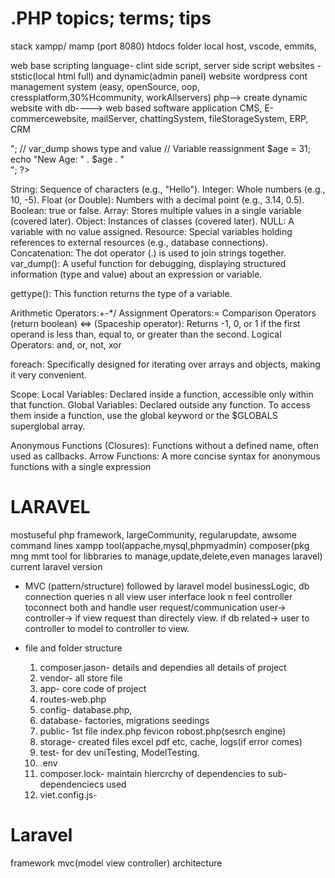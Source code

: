 # .PHP topics; terms; tips
stack xampp/ mamp (port 8080)
htdocs folder
local host, 
vscode, emmits, 

 
web base scripting language- clint side script, server side script
websites - ststic(local html full) and dynamic(admin panel) website
wordpress cont management system
(easy, openSource, oop, cressplatform,30%Hcommunity, workAllservers) php--> create dynamic website with db----> web based software application
CMS, E-commercewebsite, mailServer, chattingSystem, fileStorageSystem, ERP, CRM

<?php
    $name = "Alice"; // String variable
    $age = 30; // Integer variable
    $price = 19.99; // Float/Double variable
    $is_active = true; // Boolean variable (true or false)
    $null_value = null; // Null variable

    echo "Null Value: " . var_dump($null_value) . "<br>"; // var_dump shows type and value

    // Variable reassignment
    $age = 31;
    echo "New Age: " . $age . "<br>";
?>
String: Sequence of characters (e.g., "Hello").
Integer: Whole numbers (e.g., 10, -5).
Float (or Double): Numbers with a decimal point (e.g., 3.14, 0.5).
Boolean: true or false.
Array: Stores multiple values in a single variable (covered later).
Object: Instances of classes (covered later).
NULL: A variable with no value assigned.
Resource: Special variables holding references to external resources (e.g., database connections).
Concatenation: The dot operator (.) is used to join strings together.
var_dump(): A useful function for debugging, displaying structured information (type and value) about an expression or variable.

gettype(): This function returns the type of a variable.

Arithmetic Operators:+-*/
Assignment Operators:=
Comparison Operators (return boolean) <=> (Spaceship operator): Returns -1, 0, or 1 if the first operand is less than, equal to, or greater than the second. 
Logical Operators: and, or, not, xor

foreach: Specifically designed for iterating over arrays and objects, making it very convenient.

Scope:
Local Variables: Declared inside a function, accessible only within that function.
Global Variables: Declared outside any function. To access them inside a function, use the global keyword or the $GLOBALS superglobal array.

Anonymous Functions (Closures): Functions without a defined name, often used as callbacks.
Arrow Functions: A more concise syntax for anonymous functions with a single expression



# LARAVEL 
mostuseful php framework, largeCommunity, regularupdate, awsome command lines 
xampp tool(appache,mysql,phpmyadmin)
composer(pkg mng mmt tool for libbraries to manage,update,delete,even manages laravel)
current laravel version 
- MVC (pattern/structure) followed by laravel
  model businessLogic, db connection queries n all
  view user interface look n feel
  controller toconnect both and handle user request/communication user-> controller-> if view request than directely view. if db related-> user to controller to model to controller to view.


- file and folder structure
  1) composer.jason- details and dependies all details of project
  2) vendor- all store file
  3) app- core code of project
  4) routes-web.php 
  5) config- database.php,
  6) database- factories, migrations seedings
  7) public- 1st file index.php fevicon robost.php(sesrch engine)
  8) storage- created files excel pdf etc, cache, logs(if error comes)
  9) test- for dev uniTesting, ModelTesting.
  10) .env
  11) composer.lock- maintain hiercrchy of dependencies to sub-dependenciecs used
  12) viet.config.js- 














# Laravel 
framework
mvc(model view controller) architecture
